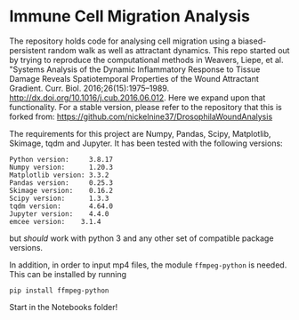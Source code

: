 # Immune Cell Migration Analysis

The repository holds code for analysing cell migration using a biased-persistent random walk as well as attractant dynamics.
This repo started out by trying to reproduce the computational methods in Weavers, Liepe, et al. "Systems Analysis of the Dynamic Inflammatory Response to Tissue Damage Reveals Spatiotemporal Properties of the Wound Attractant Gradient. Curr. Biol. 2016;26(15):1975–1989. http://dx.doi.org/10.1016/j.cub.2016.06.012. Here we expand upon that functionality. For a stable version, please refer to the repository that this is forked from: https://github.com/nickelnine37/DrosophilaWoundAnalysis

The requirements for this project are Numpy, Pandas, Scipy, Matplotlib, Skimage, tqdm and Jupyter. It has been tested with the following versions:

```
Python version:     3.8.17
Numpy version:      1.20.3
Matplotlib version: 3.3.2
Pandas version:     0.25.3
Skimage version:    0.16.2
Scipy version:      1.3.3
tqdm version:       4.64.0
Jupyter version:    4.4.0
emcee version:    3.1.4
```

but *should* work with python 3 and any other set of compatible package versions.

In addition, in order to input mp4 files, the module `ffmpeg-python` is needed. This can be installed by running

```
pip install ffmpeg-python
```

Start in the Notebooks folder!
